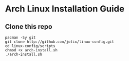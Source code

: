 # Arch Linux Installation Guide

## Clone this repo

    pacman -Sy git
    git clone http://github.com/jotix/linux-config.git
    cd linux-config/scripts
    chmod +x arch-install.sh
    ./arch-install.sh 
